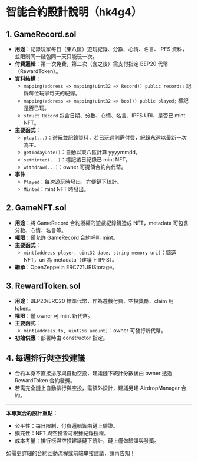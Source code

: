 # 智能合約設計說明（hk4g4）

## 1. GameRecord.sol
- **用途**：記錄玩家每日（東八區）遊玩紀錄、分數、心情、名言、IPFS 資料，並限制同一錢包同一天只能玩一次。
- **付費邏輯**：第一次免費，第二次（含之後）需支付指定 BEP20 代幣（RewardToken）。
- **資料結構**：
  - `mapping(address => mapping(uint32 => Record)) public records;` 記錄每位玩家每天的紀錄。
  - `mapping(address => mapping(uint32 => bool)) public played;` 標記是否已玩。
  - `struct Record` 包含日期、分數、心情、名言、IPFS URI、是否已 mint NFT。
- **主要函式**：
  - `play(...)`：遊玩並記錄資料，若已玩過則需付費，紀錄永遠以最新一次為主。
  - `getTodayDate()`：自動以東八區計算 yyyymmdd。
  - `setMinted(...)`：標記該日紀錄已 mint NFT。
  - `withdraw(...)`：owner 可提領合約內代幣。
- **事件**：
  - `Played`：每次遊玩時發出，方便鏈下統計。
  - `Minted`：mint NFT 時發出。

## 2. GameNFT.sol
- **用途**：將 GameRecord 合約授權的遊戲紀錄鑄造成 NFT，metadata 可包含分數、心情、名言等。
- **權限**：僅允許 GameRecord 合約呼叫 mint。
- **主要函式**：
  - `mint(address player, uint32 date, string memory uri)`：鑄造 NFT，uri 為 metadata（建議上 IPFS）。
- **繼承**：OpenZeppelin ERC721URIStorage。

## 3. RewardToken.sol
- **用途**：BEP20/ERC20 標準代幣，作為遊戲付費、空投獎勵、claim 用 token。
- **權限**：僅 owner 可 mint 新代幣。
- **主要函式**：
  - `mint(address to, uint256 amount)`：owner 可發行新代幣。
- **初始供應**：部署時由 constructor 指定。

## 4. 每週排行與空投建議
- 合約本身不直接排序與自動空投，建議鏈下統計分數後由 owner 透過 RewardToken 合約發獎。
- 若需完全鏈上自動排行與空投，需額外設計，建議另建 AirdropManager 合約。

---

**本專案合約設計重點：**
- 公平性：每日限制、付費邏輯皆由鏈上驗證。
- 擴充性：NFT 與空投皆可根據紀錄授權。
- 成本考量：排行榜與空投建議鏈下統計，鏈上僅做驗證與發獎。

如需更詳細的合約互動流程或前端串接建議，請再告知！
